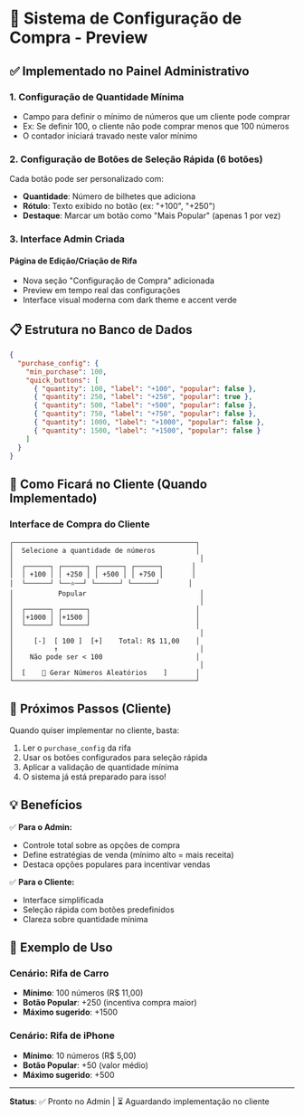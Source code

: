 # 🎯 Sistema de Configuração de Compra - Preview

## ✅ Implementado no Painel Administrativo

### 1. **Configuração de Quantidade Mínima**
- Campo para definir o mínimo de números que um cliente pode comprar
- Ex: Se definir 100, o cliente não pode comprar menos que 100 números
- O contador iniciará travado neste valor mínimo

### 2. **Configuração de Botões de Seleção Rápida (6 botões)**
Cada botão pode ser personalizado com:
- **Quantidade**: Número de bilhetes que adiciona
- **Rótulo**: Texto exibido no botão (ex: "+100", "+250")
- **Destaque**: Marcar um botão como "Mais Popular" (apenas 1 por vez)

### 3. **Interface Admin Criada**

#### Página de Edição/Criação de Rifa
- Nova seção "Configuração de Compra" adicionada
- Preview em tempo real das configurações
- Interface visual moderna com dark theme e accent verde

## 📋 Estrutura no Banco de Dados

```json
{
  "purchase_config": {
    "min_purchase": 100,
    "quick_buttons": [
      { "quantity": 100, "label": "+100", "popular": false },
      { "quantity": 250, "label": "+250", "popular": true },
      { "quantity": 500, "label": "+500", "popular": false },
      { "quantity": 750, "label": "+750", "popular": false },
      { "quantity": 1000, "label": "+1000", "popular": false },
      { "quantity": 1500, "label": "+1500", "popular": false }
    ]
  }
}
```

## 🎨 Como Ficará no Cliente (Quando Implementado)

### Interface de Compra do Cliente
```
┌─────────────────────────────────────────────┐
│  Selecione a quantidade de números          │
│                                              │
│  ┌──────┐ ┌──────┐ ┌──────┐ ┌──────┐       │
│  │ +100 │ │ +250 │ │ +500 │ │ +750 │       │
│  └──────┘ └──⭐──┘ └──────┘ └──────┘       │
│           Popular                            │
│                                              │
│  ┌──────┐ ┌──────┐                          │
│  │+1000 │ │+1500 │                          │
│  └──────┘ └──────┘                          │
│                                              │
│     [-]  [ 100 ]  [+]    Total: R$ 11,00    │
│          ↑                                   │
│    Não pode ser < 100                       │
│                                              │
│  [    🎲 Gerar Números Aleatórios    ]       │
└─────────────────────────────────────────────┘
```

## 🚀 Próximos Passos (Cliente)

Quando quiser implementar no cliente, basta:
1. Ler o `purchase_config` da rifa
2. Usar os botões configurados para seleção rápida
3. Aplicar a validação de quantidade mínima
4. O sistema já está preparado para isso!

## 💡 Benefícios

✅ **Para o Admin:**
- Controle total sobre as opções de compra
- Define estratégias de venda (mínimo alto = mais receita)
- Destaca opções populares para incentivar vendas

✅ **Para o Cliente:**
- Interface simplificada
- Seleção rápida com botões predefinidos
- Clareza sobre quantidade mínima

## 📝 Exemplo de Uso

### Cenário: Rifa de Carro
- **Mínimo**: 100 números (R$ 11,00)
- **Botão Popular**: +250 (incentiva compra maior)
- **Máximo sugerido**: +1500

### Cenário: Rifa de iPhone
- **Mínimo**: 10 números (R$ 5,00)  
- **Botão Popular**: +50 (valor médio)
- **Máximo sugerido**: +500

---

**Status**: ✅ Pronto no Admin | ⏳ Aguardando implementação no cliente
